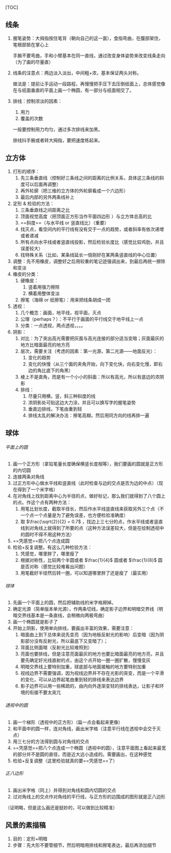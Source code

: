 [TOC]



## 线条



1. 握笔姿势：大拇指按住笔背（朝向自己的这一面），食指弯曲，在腹部架住，笔根部抵在掌心上

    手腕不要弯曲，手和小臂基本在同一直线，通过改变身体姿势来改变线条走向（为了画的尽量直）

2. 线条的注意点：两边淡入淡出，中间粗+浓，基本保证两头对称。

    做法是：提前让手运动一段路程，再慢慢把手压下去压倒纸面上，总体感觉像在与纸面垂直的平面上画一个椭圆，有一部分与纸面相交了。

3. 排线：控制浓淡的因素：

    1. 用力
    2. 覆盖的次数

    一般要控制用力均匀，通过多次排线来加黑。

    排线抖手腕或者转大拇指，要把速度练起来。



## 立方体

1. 打形的顺序：
    1. 先三条垂直线（控制好三条线之间的距离的比例关系，具体这三条线的斜度可以后面再调整）
    2. 再外轮廓（把三维的立方体的外轮廓看成一个六边形）
    3. 最后内部的另外两条线补上
2. 定形 $\&$ 检验的方法：
    1. 三条垂直线之间距离之比
    2. 顶面视觉高度（把顶面正方形当作平面四边形 ）与立方体总高的比
    3. ==斜度==（与水平线 or 竖直线比）（重要）
    4. 找灭点，看空间内的平行线有没有交于一点的趋势，或者斜率有依次递增或者递减
    5. 所有点向水平线或者竖直线投影，然后检验长度比（感觉比较鸡肋，并且误差较大）
    6. 找特殊关系（比如，某条线延长一倍刚好在某两条竖直线的中心位置）
3. 调整：先不用橡皮，调整好之后用较重的笔记迹强调出来，到最后再统一擦除和变淡
4. 橡皮的分类：
    1. 硬橡皮：
        1. 竖着用强力擦除
        2. 横着用整体变淡
    2. 擦笔（海绵 or 纸擦笔）：用来把线条胡成一团
5. 透视：
    1. 几个概念：画面，地平线，视平面，灭点
    2. 公理（perhaps？）：不平行于画面的平行线交于地平线上一点
    3. 分类：一点透视，两点透视，。。。
6. 阴影：
    1. 对比：为了突出高光需要把灰面与高光连接的部分适当变暗；灰面最灰的地方比暗面最亮的地方亮
    2. 层次，需要关注（考虑的因素：第一光源，第二光源——地面反光）：
        1. 变化的趋势
        2. 变化的快慢（从三个面的夹角开始，向下变化快，向右变化慢，即右边的角比底下的角黑）
    3. 棱上不是直角，而是有一个小小的斜面：所以有高光，所以有底边的浓阴影
    4. 排线：
        1. 尽量只用横，竖，斜三种斜度的线
        2. 浓阴影处可贴这边大力涂，并且可以换写字的握笔姿势
        3. 垂直边排线，下笔由重到轻
        4. 排线太乱的解决办法：擦笔高糊，然后用同方向的线再排一遍



## 球体



###### 平面上的圆



1. 画一个正方形（拿铅笔量长度确保横竖长度相等），我们要画的圆就是正方形的内切圆
2. 连接两条对角线
3. 过正方形中心做水平线和竖直线（此时检查与边的交点是否为边的中点）（现在得到了一个米字格）
4. 在对角线上找到距离中心为半径的点，做好标记，那么我们就得到了八个圆上的点。作这个点有两种方法：
    1. 用笔比划长度，截取半径长，然后作水平线竖直线来获取另外三个点（不一个点一个点量是为了避免误差，也方便检验准确度）
    2. 取 $\frac{\sqrt{2}}{2} = 0.7$ ，找边上三七分的点，作水平线或者竖直线到对角线上就得到了所要的点（这种方法误差较大，但是在绘制透视中的圆时不得不用这种方法）
5. ==凭感觉==把八个点连成圆
6. 检验+反复调整。有这么几种检验方法：
    1. 凭感觉，哪里胖了，哪里瘦了
    2. 根据对称性，比较两个半圆或者 $\frac{1}{4}$ 圆或者 $\frac{1}{8}$ 圆是否对称（感觉比较难看出问题）
    3. 用笔截好半径然后转一圈，可以知道哪里胖了还是瘦了（最实用）



###### 球体



1. 先画一个平面上的圆，然后把辅助线的米字格擦掉。
2. 确定光源（简单版本单光源），作两条切线，确定影子边界和明暗交界线（明暗交界线基本是一条直线，会稍微向两极弯曲）
3. 画一个椭圆就是影子了
4. 开始上阴影，使用单向排线，要画出丰富的效果，需要注意：
    1. 暗面由上到下总体来说先变亮（因为地板反射光的影响）后变暗（因为阴影部分没有反射光，所以最底下又变暗了）；
    2. 背面比侧面暗（反射光比较难照到）
    3. 亮面也要排线，但是注意亮面最灰的地方也要比暗面最亮的地方亮，并且要先确定好光线直射的点，由这个点开始一圈一圈扩散，慢慢变灰
    4. 明暗交界线上要特别加重，球底部与地面接触的地方要特别加重
    5. 视线边界不需要强调，因为视线边界并不存在光影的突变，而是一个平滑的变化，可以从边界起笔由重到轻的排线来表达边界
    6. 影子边界可以用一些稀疏的，由内向外逐渐变轻的排线表达，让影子和环境的衔接不要太突兀



###### 透视中的圆



1. 画一个梯形（透视中的正方形）（扁一点会看起来更像）
2. 和平面中的圆一样，连对角线，画出米字格（注意平行线在透视中会交于灭点）
3. 用三七分的方法得到圆与对角线的交点
4. ==凭感觉==把八个点连成一个椭圆（透视中的圆），注意平面图上看起来最宽的部分并不是圆的直径，而是近大远小造成的。需要画出，在这种感觉
5. 检验+反复调整（这里检验就真的要==凭感觉==了）



###### 正八边形



1. 画出米字格（同上）并得到对角线和圆内切圆的交点
2. 过对角线上的交点作对角线的平行线，与正方形的边围成的图形就是正八边形



（证明略，但是这么画还是挺妙的，可以做到比较精准）





## 风景的素描稿

1. 目的：定形+明暗
2. 步骤：先大形不要管细节，然后明暗用排线和擦笔表达，最后再添加细节